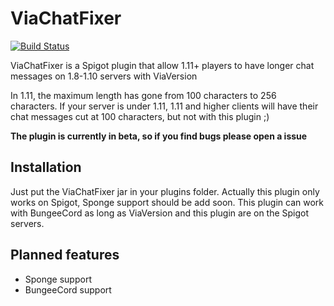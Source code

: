 # ViaChatFixer 
[![Build Status](https://travis-ci.org/MrMicky-FR/ViaChatFixer.svg?branch=master)](https://travis-ci.org/MrMicky-FR/ViaChatFixer)

ViaChatFixer is a Spigot plugin that allow 1.11+ players to have longer chat messages on 1.8-1.10 servers with ViaVersion

In 1.11, the maximum length has gone from 100 characters to 256 characters.
If your server is under 1.11, 1.11 and higher clients will have their chat messages cut at 100 characters, but not with this plugin ;)

**The plugin is currently in beta, so if you find bugs please open a issue**

## Installation
Just put the ViaChatFixer jar in your plugins folder.
Actually this plugin only works on Spigot, Sponge support should be add soon.
This plugin can work with BungeeCord as long as ViaVersion and this plugin are on the Spigot servers.

## Planned features
* Sponge support
* BungeeCord support